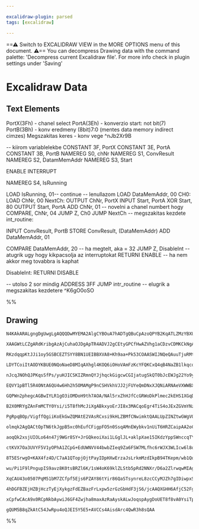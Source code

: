 ```yaml
---

excalidraw-plugin: parsed
tags: [excalidraw]

---
```

==⚠  Switch to EXCALIDRAW VIEW in the MORE OPTIONS menu of this document. ⚠== You can decompress Drawing data with the command palette: 'Decompress current Excalidraw file'. For more info check in plugin settings under 'Saving'


# Excalidraw Data
## Text Elements
PortX(3Fh) - chanel select
PortA(3Eh) - konverzio start: not bit(7)
PortB(3Bh) - konv eredmeny (8bit)7:0 (mentes data memory indirect cimzes)
Megszakitas keres - konv vege
 ^nJb2Xr9B

-- kiirom variablelekbe
CONSTANT 3F, PortX
CONSTANT 3E, PortA
CONSTANT 3B, PortB
NAMEREG S0, chNr
NAMEREG S1, ConvResult
NAMEREG S2, DatamMemAddr
NAMEREG S3, Start

ENABLE INTERRUPT

NAMEREG S4, IsRunning

LOAD IsRunning, 01-- continue
-- lenullazom
LOAD DataMemAddr, 00
CH0:
LOAD ChNr, 00
NextCh:
OUTPUT ChNr, PortX
INPUT Start, PortA
XOR Start, 80
OUTPUT Start, PortA
ADD ChNr, 01 -- novelni a chanel numbert hogy
COMPARE, ChNr, 04
JUMP Z, Ch0
JUMP NextCh
-- megszakitas kezdete
int_routine:

INPUT ConvResult, PortB
STORE ConvResult, (DataMemAddr)
ADD DataMemAddr, 01

COMPARE DataMemAddr, 20 -- ha megtelt, aka = 32
JUMP Z, DisableInt -- atugrik ugy hogy kikpacsolja az interruptokat
RETURNI ENABLE -- ha nem akkor meg tovabbra is kaphat

DisableInt: RETURNI DISABLE

-- utolso 2 sor mindig
ADDRESS 3FF
JUMP intr_routine -- elugrik a megszakitas kezdetere ^K6gO0oSO

%%
## Drawing
```compressed-json
N4KAkARALgngDgUwgLgAQQQDwMYEMA2AlgCYBOuA7hADTgQBuCpAzoQPYB2KqATLZMzYBXUtiRoIACyhQ4zZAHoFAc0JRJQgEYA6bGwC2CgF7N6hbEcK4OCtptbErHALRY8RMpWdx8Q1TdIEfARcZgRmBShcZQUebQBWbQBGGjoghH0EDihmbgBtcDBQMBLoeHF0KCwoVJLIRhZ2LjQeAHYATn5ShtZOADlOMW4kngBmHgAWDomJzsLIQg5iLG4I

XAAGWtLCZgARdKribgAzAjCuhaOJDgApTR4ADVJ2gCEtyGPCfHwAZVhg1aCDzvCDMKCkNgAawQAHUSOpuHx5qDwVCEH8YACJECSCCIX5JBxwrk0EkLhA2HBcNg1DBhut1uTrMosahGcjMNxnDwAGxxUbtQU80ajVoADna6z58XJdLQ3NarQSoviSVF43aSXWSR55LBEOhAGE2Pg2KRVgBiJIIa3WkGaamQ5T4pbG03miTg6zMKmBbIgijwyTcVoT

RKzdqqpKtJJi1oy5GSBCEZTSYY8BN1UEIBBXVA8+Kh9aa+Pk53COAASWIJNQeQAuuTjuRMtXuBwhN9yS7iETmLWO13kZphEsAKLBTLZWsN8lCODEXCHYatUZq9ZxhmjKbkogcSHtzv4XdsbDQvOnfDnZHHThQH6EIwVHjsrO37IAMVw+i+ctQmdKKpMBqCQAAUzSgB4AApRg/SQAEpUGcVBsEkawglQMJgmwKAAB0OHA0goAAQRgscEKQ1BIU4Bp

LDYTCoiItAODYKBUE0NQoNaeD8MIqAXhgl4KOQ6iOHoVAmFzKcYFQKCxQ4qB4NaZB1lkqcqmYVBFyiVBMn0M0ZMWRxAhwlDCH0J9mB4jgAFkEGUZgjFwSE1FCKjJM0kSaNQRhlAQfC8UoAAVapVj46DYOElC0KJfBMPSHDeIg0jRnIxCvLEpg6IY3AmNQFi2IUrjrL4gTRiE9KqO8yTiGk2T5LUJSVLUrINK0pdcF0jIDNQIzCBMtiaQs8JrLshy

nJcqJNOhQJPKqsSfPs/yuHJICSKIZRmnQYJjhqckGigcwCGIjatugSkQT0bJcEWJg22Yo9yTNFNFgIELgLCiCIrgyrUPQuKsIQRKCOSsiotE2j2ByvKCvYzjuKSoiyoqyiIYkwJaqyGS5IUprVKg9TwnanS9J6vqBrM4arPwsbHOc1zpo81HvN85aQVwIQoDYAAlcJHwqcEhAQXdboACWTVMQNQJJtAzQoAF8umKbY8wgABpHllAAeXWNgfi1kFY

EQVY1pBTl5R4ONtA6QU4w6Hh2h5OMAMgP9nCSHVkhVJJ2jFUYeQmDNxXJQNiARNAeVXWWBXibVIzXDNySTFM01JdZS2RZlWVfUp9TRN0zUtW0bSQckHTPcshFdE1C89cgOB9XLWpBT5vgxVlQRNXE9VRaE4TD4MWh7g10X+CpO+BbthFTPtazJZFKWpWl6RzyBK6rGt8kbG8WwQe78se5EjJWCRcBSKeq97YlDyHLMwlzdMeCSCYxXWNd56zHomm

GQPWn2phegcAGBwIYLR1gO3iOMDoH9th7AOA/NAl5rxZhHJfCcGRWoDkPlmec2kEHS1XGqD2a4xTxBfCLfcN9jzIlNGefBSDhbIlNhIZwIlCD9QMD5XKVhNDBGCJCTQy1DRaz6D8IKxE+hBVQLBagqBwr4WEaI8RkjpFjlkXxYiCiRFiIkVI8q6iIIvHwn0YiNkxzczHAAcVQD8Rk0U+ikGMaY8xVibFklQMaMSvNmCdjwkA5xFjrE/D4KgXYHV9

B2X0MRYgZAnFmMCTY0Ysi/i5T8fhMcJiXgABkxyoErJI8x3MACqoEgr4TiS4oJExZGVmYNzKuHBFjKHKRwLJWtiK7DyXUhpTTZHalYShO8iwhb4QGcEQc+BcBGAMPhNpHTQkdUidEsgfT1gKNFusZAsz2mdMNJIBxqzjHVD2VsjgWsilBVAhcjx+zSAGKIg8fC+SrlSJSURe5JF8IPC1tzGxjEoCyNfvhc5lzrlvIBXI5K+EOm7NuX0pISFkIsUY

PgRpqBOp/VigffQgiiKoEkGwZQMAtE2VAsRCxsi9kHLZBMfCNwimktQAALUpZINZtwGWgVQH0Y5khRnIUyONemU13JGGWFUfCiwoAAH18SHSJKcp5fQXkeJot43xHyjEcDET83Jnj6DqvwBCqCYSohLJiaQayMKFlmoyMsu5bIkgtOEaS8luTTW4HNSs3gqkBloS6soKoRrZHOU6gAXmkTwOlnLmWyN2DsXAvC97ZEReiqAfhSCEEhKgPwMkCVEq

olmqk2AgQACtOpTN6tkJgpB5xc0hEufCFigpFO5n0SsqAMnEWybkv1nUiT6HRZCaipAA2oC5vQRNmhyC9WmrgOAaE0kcHjcwRNwRKzZDQM21t7bQmVh+N2nJLSBmcxNIIXgmEzS6T6s0jgMKLE/B+NIj8H5o2MqlaQWVwh5UIFTUEDNWb0UBrppNNy0IxUICqIEQKFB3pSwgAMlyHDB2TszWu9IAihHaOUXoj8HzHkcEUTolRqUPmaMI9h3R0iXi

aoqQk2xsjUIOLo64n47j9WGr8SY+JrGQkeoiXai1LGglJL+aklpXae15IKdzYppSWnccqTY6pXT6kcEaRwW92z5m1LUxp5Q8KBlXXlSMlwyFxlHimTM1pOybWesE96hk6zNnadhdSpzQDeWnJBSqqlDr5EcGeWC/5ZGvk/LE+81AQKzkXJVeC0Ld7dhuYddqVNyKghooxTFDCHYcVMDYvm4lFHXUUpue52lHLGUspuey+ljKeXAT2fy4DE0GaivF

ctKVX7Oa3UVYF5V1yOPhA1ZCpG+EdUWNVV44bwbZIeq9Za6FSW7MLfhc6rWJX3WLIcw6l8qb/WCqDRC0NqAI3jDfVy6rK70MbrYgMpcAHs25vxYSmSLlITFrLRWowVaoO1rgPWxtHBt1to7ZJnJ+3+0ZCHSOsdE6p0zp2FRedi6WnXaTbdrdY4W2g73Qentx7kKnqvPRHgl7R0/iWCmJbuwH1Ptgq+yrXKP3dZ/X+3wzpAOdUFSBtr4GOvQabHeB

8T5ESrwgO+KAX4fz4D/C7aA1QTopjOjtPayIDpHXwErzaJsLrkmMzdIkpB94TKepm/wb1QosLYchrhaGk38MEVopRVGZGjcgs74jei1Hu/I0RnD1HaP+J40EuxTHHHB6U2xylaqZtcYCbxuN4SFvCcSck/5EnMkQ/yUFQpJSykcFTz8FTumemaZaXMzppf1O9MdUZoZHZlpjKyJZ6Z+hXMrZ24cwjGzTmV7Kyl9lDWoAnOBbFwbcL3cEaC68kLvu

wu/Pi1F9lPngupIS9avz8K0tsBRZl6K/1sW4oK69klZLStb5pRd2NNXr/D6a2ZlrwqwMIAgxKjTMq5W9ZaTPqbBq49B4TZ6qx4+KzYmrbZRIWpWrLbzZd6Orrabad6QHep7Z9oBpHYhoNqnaRrX5XYJoY4pr3bpqc5PYFqFaFofbUhfboo/ZSo1p1pQhA4g67rg69rIT+oDow5XqCrjq74I6dRI4NoLpA74To7rqbqoDMEdq7D7qHpjiE45pcwk4

XqCAU43o0507PqM51bM7ZCfpf5Ejs6PZAY86tYir86QaSTsynreL8zcCCyMJZh7gIDiwpxSwyxywlDyzgDbyQDzpwApJVDcDKzQBJiZCrAbRphdAMCEAIAUAvCOiVzVzuiWjHBpHpFbAQDYAiB+hQCVhVD6B/AjwFwejoBWglx2jRHZGkC5H5EZAJEVw9glEmz1yNy5GZHVG1EFEfhfC/BjyAhdxHBVE5GtR1GFG9ywhBiIjDE1GjEFFFFojtzjw

4hDGFBZEjHZBjHczTyEjXykgzFdEZBazFrLxpw5zrGzGbHdF3jS6/jcAAQXGHH6AfjC52FgIHFzEZBwba4q4IC7QdEbF5HzH/LEQ1FsAUBJi4B5im5rGdGfH6BjhLCgkQgQkhCqy5QokAmXFAl2pgmwblCrA9iZHMDYAQjfAPD3FriywPEklkn4AACaXIYoPI2gYocYL8OoEoYYCc0R0yBgwR6uBAQswwCsHxVxGQ2xl8s8hJo4qxpQnOxAIuz45

xCpfwCAcA9x0RCpNkbAywiJ6GF4Zwjha8maxAzRaAyskALwJoqspAygDoUET8f8vA0YsiTpfSCQ8EIIvMygnYuUhJ9puAjpowdiYwoZIZHp8QXpopsJgJCx0Ixxh0nAWCt8Hwu8vMSwTATSApWYWQBp9htaxpkA2ARAGpaADh5IHA34AshZT0nMzhBZQsMZpQdgpaQMOQPwVZcAOpepVZSahpV4xpawOEhAjAQUbAJoOZgEBJ2ICUSZK0yI2RYIB

gQUM5B8qZkAtC54JwRpu4oQJEI5Y5E5+AVCCs4AisdArc4QwR3h8sQAA
```
%%